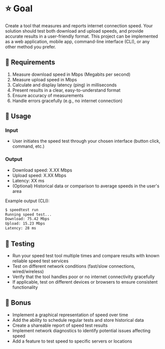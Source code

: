 # ⭐ Goal

Create a tool that measures and reports internet connection speed. Your solution should test both download and upload speeds, and provide accurate results in a user-friendly format. This project can be implemented as a web application, mobile app, command-line interface (CLI), or any other method you prefer.

## 🚨 Requirements

1. Measure download speed in Mbps (Megabits per second)
2. Measure upload speed in Mbps
3. Calculate and display latency (ping) in milliseconds
4. Present results in a clear, easy-to-understand format
5. Ensure accuracy of measurements
6. Handle errors gracefully (e.g., no internet connection)

## 💼 Usage

### Input

- User initiates the speed test through your chosen interface (button click, command, etc.)

### Output

- Download speed: X.XX Mbps
- Upload speed: X.XX Mbps
- Latency: XX ms
- (Optional) Historical data or comparison to average speeds in the user's area

Example output (CLI):

```bash
$ speedtest run
Running speed test...
Download: 75.42 Mbps
Upload: 15.23 Mbps
Latency: 28 ms
```

## 🧪 Testing

- Run your speed test tool multiple times and compare results with known reliable speed test services
- Test on different network conditions (fast/slow connections, wired/wireless)
- Verify that the tool handles poor or no internet connectivity gracefully
- If applicable, test on different devices or browsers to ensure consistent functionality

## 🍥 Bonus

- Implement a graphical representation of speed over time
- Add the ability to schedule regular tests and store historical data
- Create a shareable report of speed test results
- Implement network diagnostics to identify potential issues affecting speed
- Add a feature to test speed to specific servers or locations
